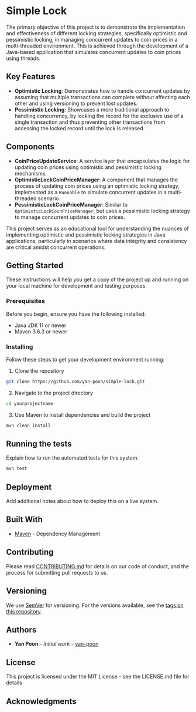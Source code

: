 # Simple Lock

The primary objective of this project is to demonstrate the implementation and effectiveness of different locking strategies, specifically optimistic and pessimistic locking, in managing concurrent updates to coin prices in a multi-threaded environment. This is achieved through the development of a Java-based application that simulates concurrent updates to coin prices using threads.

## Key Features

- **Optimistic Locking**: Demonstrates how to handle concurrent updates by assuming that multiple transactions can complete without affecting each other and using versioning to prevent lost updates.
- **Pessimistic Locking**: Showcases a more traditional approach to handling concurrency, by locking the record for the exclusive use of a single transaction and thus preventing other transactions from accessing the locked record until the lock is released.

## Components

- **CoinPriceUpdateService**: A service layer that encapsulates the logic for updating coin prices using optimistic and pessimistic locking mechanisms.
- **OptimisticLockCoinPriceManager**: A component that manages the process of updating coin prices using an optimistic locking strategy, implemented as a `Runnable` to simulate concurrent updates in a multi-threaded scenario.
- **PessimisticLockCoinPriceManager**: Similar to `OptimisticLockCoinPriceManager`, but uses a pessimistic locking strategy to manage concurrent updates to coin prices.

This project serves as an educational tool for understanding the nuances of implementing optimistic and pessimistic locking strategies in Java applications, particularly in scenarios where data integrity and consistency are critical amidst concurrent operations.

## Getting Started

These instructions will help you get a copy of the project up and running on your local machine for development and testing purposes.

### Prerequisites

Before you begin, ensure you have the following installed:
- Java JDK 11 or newer
- Maven 3.6.3 or newer

### Installing

Follow these steps to get your development environment running:

1. Clone the repository

```bash
git clone https://github.com/yan-poon/simple-lock.git
```

2. Navigate to the project directory

```bash
cd yourprojectname
```

3. Use Maven to install dependencies and build the project

```bash
mvn clean install
```

## Running the tests

Explain how to run the automated tests for this system.

```bash
mvn test
```

## Deployment

Add additional notes about how to deploy this on a live system.

## Built With

* [Maven](https://maven.apache.org/) - Dependency Management

## Contributing

Please read [CONTRIBUTING.md](https://github.com/yan-poon/simple-lock/CONTRIBUTING.md) for details on our code of conduct, and the process for submitting pull requests to us.

## Versioning

We use [SemVer](http://semver.org/) for versioning. For the versions available, see the [tags on this repository](https://github.com/yan-poon/simple-lock/tags).

## Authors

* **Yan Poon** - *Initial work* - [yan-poon](https://github.com/yan-poon)

## License

This project is licensed under the MIT License - see the LICENSE.md file for details

## Acknowledgments